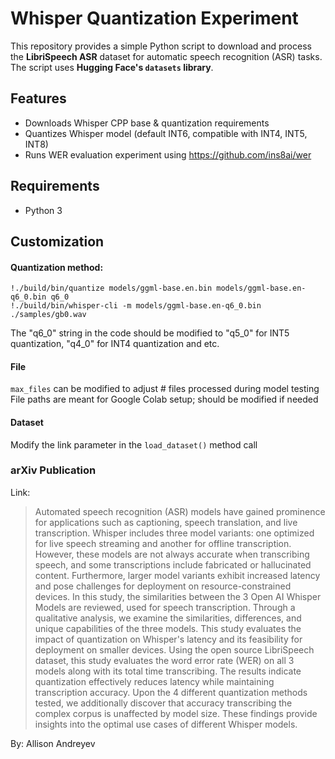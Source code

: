 # Whisper Quantization Experiment

This repository provides a simple Python script to download and process the **LibriSpeech ASR** dataset for automatic speech recognition (ASR) tasks. The script uses **Hugging Face's `datasets` library**.

## **Features**
- Downloads Whisper CPP base & quantization requirements
- Quantizes Whisper model (default INT6, compatible with INT4, INT5, INT8)
- Runs WER evaluation experiment using https://github.com/ins8ai/wer
  
## **Requirements**
- Python 3

## Customization

#### Quantization method:<br>
`!./build/bin/quantize models/ggml-base.en.bin models/ggml-base.en-q6_0.bin q6_0`<br>
`!./build/bin/whisper-cli -m models/ggml-base.en-q6_0.bin ./samples/gb0.wav `<br>

The "q6_0" string in the code should be modified to "q5_0" for INT5 quantization, "q4_0" for INT4 quantization and etc.

#### File 
`max_files` can be modified to adjust # files processed during model testing
File paths are meant for Google Colab setup; should be modified if needed

#### Dataset
Modify the link parameter in the `load_dataset()` method call

### arXiv Publication

Link: 

> Automated speech recognition (ASR) models have gained prominence for applications such as captioning, speech translation, and live transcription. Whisper includes three model variants: one optimized for live speech streaming and another for offline transcription. However, these models are not always accurate when transcribing speech, and some transcriptions include fabricated or hallucinated content. Furthermore, larger model variants exhibit increased latency and pose challenges for deployment on resource-constrained devices. In this study, the similarities between the 3 Open AI Whisper Models are reviewed, used for speech transcription. Through a qualitative analysis, we examine the similarities, differences, and unique capabilities of the three models. This study evaluates the impact of quantization on Whisper's latency and its feasibility for deployment on smaller devices. Using the open source LibriSpeech dataset, this study evaluates the word error rate (WER) on all 3 models along with its total time transcribing. The results indicate quantization effectively reduces latency while maintaining transcription accuracy. Upon the 4 different quantization methods tested, we additionally discover that accuracy transcribing the complex corpus is unaffected by model size. These findings provide insights into the optimal use cases of different Whisper models.

By: Allison Andreyev
